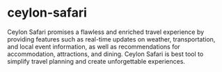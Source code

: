 # ceylon-safari
Ceylon Safari promises a flawless and enriched travel experience by providing features such as real-time updates on weather, transportation, and local event information, as well as recommendations for accommodation, attractions, and dining. Ceylon Safari is best tool to simplify travel planning and create unforgettable experiences.
